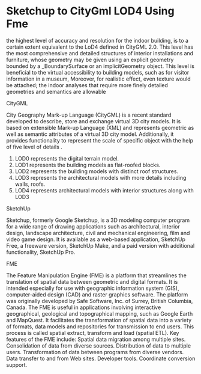 # Sketchup to CityGml LOD4 Using Fme
the highest level of accuracy and resolution for the indoor building, is to a certain extent equivalent to the LoD4 defined in CityGML 2.0. This level has the most comprehensive and detailed structures of interior installations and furniture, whose geometry may be given using an explicit geometry bounded by a _BoundarySurface or an implicitGeometry object. This level is beneficial to the virtual accessibility to building models, such as for visitor information in a museum, Moreover, for realistic effect, even texture would be attached; the indoor analyses that require more finely detailed geometries and semantics are allowable


CityGML


City Geography Mark-up Language (CityGML) is a recent standard developed to describe, store and exchange virtual 3D city models. It is based on extensible Mark-up Language (XML) and represents geometric as well as semantic attributes of a virtual 3D city model. Additionally,  it provides functionality to represent the scale of specific object with the help of five level of details .  
1.	LOD0 represents the digital terrain model.
2.	LOD1 represents the building models as flat-roofed blocks.
3.	LOD2 represents the building models with distinct roof structures.
4.	LOD3 represents the architectural models with more details including walls, roofs.
5.	LOD4 represents architectural models with interior structures along with LOD3


SketchUp 


Sketchup, formerly Google Sketchup, is a 3D modeling computer program for a wide range of drawing applications such as architectural, interior design, landscape architecture, civil and mechanical engineering, film and video game design. It is available as a web-based application, SketchUp Free, a freeware version, SketchUp Make, and a paid version with additional functionality, SketchUp Pro.

FME


The Feature Manipulation Engine (FME) is a platform that streamlines the translation of spatial data between geometric and digital formats. It is intended especially for use with geographic information system (GIS), computer-aided design (CAD) and raster graphics software. The platform was originally developed by Safe Software, Inc. of Surrey, British Columbia, Canada. The FME is useful in applications involving interactive geographical, geological and topographical mapping, such as Google Earth and MapQuest. It facilitates the transformation of spatial data into a variety of formats, data models and repositories for transmission to end users. This process is called spatial extract, transform and load (spatial ETL). Key features of the FME include: Spatial data migration among multiple sites. Consolidation of data from diverse sources. Distribution of data to multiple users. Transformation of data between programs from diverse vendors. Data transfer to and from Web sites. Developer tools. Coordinate conversion support.
